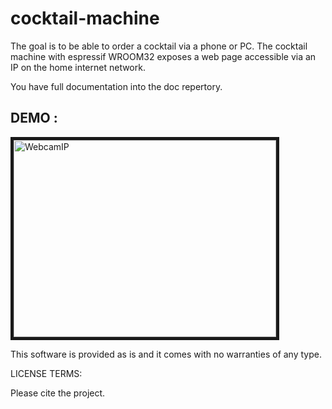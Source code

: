 # cocktail-machine

The goal is to be able to order a cocktail via a phone or PC. The cocktail machine with espressif WROOM32 exposes a web page accessible via an IP on the home internet network.

You have full documentation into the doc repertory.

## DEMO :

<a href="https://www.youtube.com/watch?v=Tx3ExhTUp6A" target="_blank"><img src="https://cdn.xingosoftware.com/elektor/images/fetch/https://www.elektormagazine.com/assets/upload/img/public/original/b2.jpg" 
alt="WebcamIP" width="420" height="315" border="5" /></a>

This software is provided as is and it comes with no warranties
of any type.

LICENSE TERMS:

Please cite the project.

